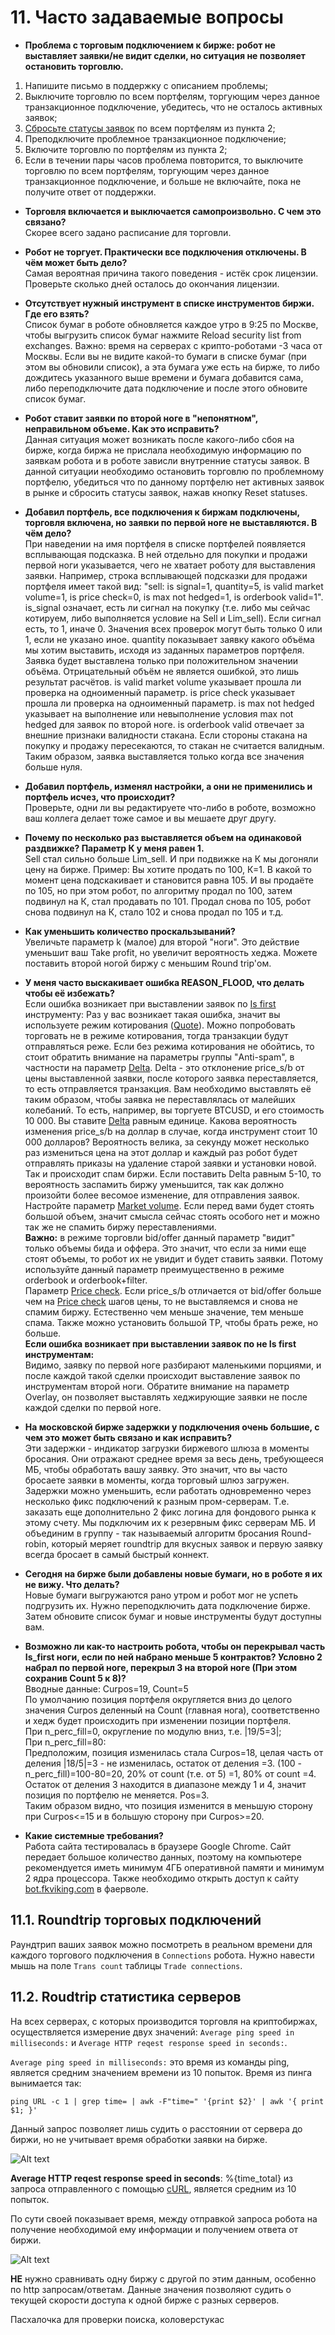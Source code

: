 # 11. Часто задаваемые вопросы

- **Проблема с торговым подключением к бирже: робот не выставляет заявки/не видит сделки, но ситуация не позволяет остановить торговлю.**

1. Напишите письмо в поддержку с описанием проблемы;
2. Выключите торговлю по всем портфелям, торгующим через данное транзакционное подключение, убедитесь, что не осталось активных заявок;
3. [Сбросьте статусы заявок](/docs/03-getting-started.html#_3-4-3-%D1%81%D0%B1%D1%80%D0%BE%D1%81-%D1%81%D1%82%D0%B0%D1%82%D1%83%D1%81%D0%BE%D0%B2-%D0%B7%D0%B0%D1%8F%D0%B2%D0%BE%D0%BA-%D1%80%D0%BE%D0%B1%D0%BE%D1%82%D0%B0) по всем портфелям из пункта 2;
4. Преподключите проблемное транзакционное подключение;
5. Включите торговлю по портфелям из пункта 2;
6. Если в течении пары часов проблема повторится, то выключите торговлю по всем портфелям, торгующим через данное транзакционное подключение, и больше не включайте, пока не получите ответ от поддержки.

- **Торговля включается и выключается самопроизвольно. С чем это связано?**  
Скорее всего задано расписание для торговли.

- **Робот не торгует. Практически все подключения отключены. В чём может быть дело?**  
Самая вероятная причина такого поведения - истёк срок лицензии. Проверьте сколько дней осталось до окончания лицензии.

- **Отсутствует нужный инструмент в списке инструментов биржи. Где его взять?**  
Список бумаг в роботе обновляется каждое утро в 9:25 по Москве, чтобы выгрузить список бумаг нажмите Reload security list from exchanges. Важно: время на серверах с крипто-роботами -3 часа от Москвы. Если вы не видите какой-то бумаги в списке бумаг (при этом вы обновили список), а эта бумага уже есть на бирже, то либо дождитесь указанного выше времени и бумага добавится сама, либо переподключите дата подключение и после этого обновите список бумаг.

- **Робот ставит заявки по второй ноге в "непонятном", неправильном объеме. Как это исправить?**  
Данная ситуация может возникать после какого-либо сбоя на бирже, когда биржа не прислала необходимую информацию по заявкам робота и в роботе зависли внутренние статусы заявок. В данной ситуации необходимо остановить торговлю по проблемному портфелю, убедиться что по данному портфелю нет активных заявок в рынке и сбросить статусы заявок, нажав кнопку Reset statuses.

- **Добавил портфель, все подключения к биржам подключены, торговля включена, но заявки по первой ноге не выставляются. В чём дело?**  
При наведении на имя портфеля в списке портфелей появляется всплывающая подсказка. В ней отдельно для покупки и продажи первой ноги указывается, чего не хватает роботу для выставления заявки.
Например, строка всплывающей подсказки для продажи портфеля имеет такой вид: "sell: is signal=1, quantity=5, is valid market volume=1, is price check=0, is max not hedged=1, is orderbook valid=1". is_signal означает, есть ли сигнал на покупку (т.е. либо мы сейчас котируем, либо выполняется условие на Sell и Lim_sell). Если сигнал есть, то 1, иначе 0. Значения всех проверок могут быть только 0 или 1, если не указано иное. quantity показывает заявку какого объёма мы хотим выставить, исходя из заданных параметров портфеля. Заявка будет выставлена только при положительном значении объёма. Отрицательный объём не является ошибкой, это лишь результат расчётов. is valid market volume указывает прошла ли проверка на одноименный параметр. is price check указывает прошла ли проверка на одноименный параметр. is max not hedged указывает на выполнение или невыполнение условия max not hedged для заявок по второй ноге. is orderbook valid отвечает за внешние признаки валидности стакана. Если стороны стакана на покупку и продажу пересекаются, то стакан не считается валидным. Таким образом, заявка выставляется только когда все значения больше нуля.

- **Добавил портфель, изменял настройки, а они не применились и портфель исчез, что происходит?**  
Проверьте, одни ли вы редактируете что-либо в роботе, возможно ваш коллега делает тоже самое и вы мешаете друг другу.

- **Почему по несколько раз выставляется объем на одинаковой раздвижке? Параметр К у меня равен 1.**  
Sell стал сильно больше Lim_sell. И при подвижке на К мы догоняли цену на бирже.
Пример: Вы хотите продать по 100, К=1. В какой то момент цена подскакивает и становится равна 105. И вы продаёте по 105, но при этом робот, по алгоритму продал по 100, затем подвинул на К, стал продавать по 101. Продал снова по 105, робот снова подвинул на К, стало 102 и снова продал по 105 и т.д.

- **Как уменьшить количество проскальзываний?**  
Увеличьте параметр k (малое) для второй "ноги". Это действие уменьшит ваш Take profit, но увеличит вероятность хеджа.
Можете поставить второй ногой биржу с меньшим Round trip'ом.

- **У меня часто выскакивает ошибка REASON_FLOOD, что делать чтобы её избежать?**  
Если ошибка возникает при выставлении заявок по [Is first](/docs/05-params-description.html#_5-3-11-is-first) инструменту:
Раз у вас возникает такая ошибка, значит вы используете режим котирования ([Quote](/docs/05-params-description.html#_5-2-6-quote)). Можно попробовать торговать не в режиме котирования, тогда транзакции будут отправляться реже. Если без режима котирования не обойтись, то стоит обратить внимание на параметры группы "Anti-spam", в частности на параметр [Delta](/docs/05-params-description.html#_5-2-12-delta).
Delta - это отклонение price_s/b от цены выставленной заявки, после которого заявка переставляется, то есть отправляется транзакция. Вам необходимо выставлять её таким образом, чтобы заявка не переставлялась от малейших колебаний. То есть, например, вы торгуете BTCUSD, и его стоимость 10 000. Вы ставите [Delta](/docs/05-params-description.html#_5-2-12-delta) равным единице. Какова вероятность изменения price_s/b на доллар в случае, когда инструмент стоит 10 000 долларов? Вероятность велика, за секунду может несколько раз измениться цена на этот доллар и каждый раз робот будет отправлять приказы на удаление старой заявки и установки новой. Так и происходит спам биржи. Если поставить Delta равным 5-10, то вероятность заспамить биржу уменьшится, так как должно произойти более весомое изменение, для отправления заявок.
Настройте параметр [Market volume](/docs/05-params-description.html#_5-2-14-market-volume). Если перед вами будет стоять большой объем, значит смысла сейчас стоять особого нет и можно так же не спамить биржу переставлениями.  
**Важно:** в режиме торговли bid/offer данный параметр "видит" только объемы бида и оффера. Это значит, что если за ними еще стоят объемы, то робот их не увидит и будет ставить заявки. Потому используйте данный параметр преимущественно в режиме orderbook и orderbook+filter.  
Параметр [Price check](/docs/05-params-description.html#_5-2-15-price-check). Если price_s/b отличается от bid/offer больше чем на [Price check](/docs/05-params-description.html#_5-2-15-price-check) шагов цены, то не выставляемся и снова не спамим биржу. Естественно чем меньше значение, тем меньше спама.
Также можно установить большой TP, чтобы брать реже, но больше.  
**Если ошибка возникает при выставлении заявок по не Is first инструментам:**  
Видимо, заявку по первой ноге разбирают маленькими порциями, и после каждой такой сделки происходит выставление заявок по инструментам второй ноги. Обратите внимание на параметр Overlay, он позволяет выставлять хеджирующие заявки не после каждой сделки по первой ноге.

- **На московской бирже задержки у подключения очень большие, с чем это может быть связано и как исправить?**  
Эти задержки - индикатор загрузки биржевого шлюза в моменты бросания. Они отражают среднее время за весь день, требующееся МБ, чтобы обработать вашу заявку. Это значит, что вы часто бросаете заявки в моменты, когда торговый шлюз загружен. Задержки можно уменьшить, если работать одновременно через несколько фикс подключений к разным пром-серверам. Т.е. заказать еще дополнительно 2 фикс логина для фондового рынка к этому счету. Мы подключим их к резервным фикс серверам МБ. И объединим в группу - так называемый алгоритм бросания Round-robin, который меряет roundtrip для вкусных заявок и первую заявку всегда бросает в самый быстрый коннект.

- **Сегодня на бирже были добавлены новые бумаги, но в роботе я их не вижу. Что делать?**  
Новые бумаги выгружаются рано утром и робот мог не успеть подгрузить их. Нужно переподключить дата подключение бирже. Затем обновите список бумаг и новые инструменты будут доступны вам.

- **Возможно ли как-то настроить робота, чтобы он перекрывал часть Is_first ноги, если по ней набрано меньше 5 контрактов? Условно 2 набрал по первой ноге, перекрыл 3 на второй ноге (При этом сохранив Count 5 к 8)?**  
Вводные данные: Curpos=19, Count=5  
По умолчанию позиция портфеля округляется вниз до целого значения Curpos деленный на Count (главная нога), соответственно и хедж будет происходить при изменении позиции портфеля.  
При n_perc_fill=0, округление по модулю вниз, т.е. |19/5=3|;  
При n_perc_fill=80:  
Предположим, позиция изменилась стала Curpos=18, целая часть от деления |18/5|=3 - не изменилась,
остаток от деления =3. (100 - n_perc_fill)=100-80=20, 20% от count (т.е. от 5) =1, 80% от count =4.  
Остаток от деления 3 находится в диапазоне между 1 и 4, значит позиция по портфелю не меняется. Pos=3.  
Таким образом видно, что позиция изменится в меньшую сторону при Curpos<=15 и в большую сторону при Curpos>=20.

- **Какие системные требования?**  
Работа сайта тестировалась в браузере Google Chrome. Сайт передает большое количество данных, поэтому на компьютере рекомендуется иметь минимум 4ГБ оперативной памяти и минимум 2 ядра процессора. Также необходимо открыть доступ к сайту [bot.fkviking.com](https://bot.fkviking.com) в фаерволе.

## **11.1. Roundtrip торговых подключений**

Раундтрип ваших заявок можно посмотреть в реальном времени для каждого торгового подключения в `Connections` робота. Нужно навести мышь на поле `Trans count` таблицы `Trade connections`.

## **11.2. Roudtrip статистикa серверов**

На всех серверах, с которых производится торговля на криптобиржах, осуществляется измерение двух значений: `Average ping speed in milliseconds:` и `Average HTTP reqest response speed in seconds:`.

`Average ping speed in milliseconds:` это время из команды ping, является средним значением времени из 10 попыток. Время из пинга вынимается так:

`ping URL -c 1 | grep time= | awk -F"time=" '{print $2}' | awk '{ print $1; }'`

Данный запрос позволяет лишь судить о расстоянии от сервера до биржи, но не учитывает время обработки заявки на бирже.

![Alt text](./00-img/11-2-1.jpg)

**Average HTTP reqest response speed in seconds**: %{time_total} из запроса отправленного с помощью [cURL](https://ru.wikipedia.org/wiki/CURL), является средним из 10 попыток.

По сути своей показывает время, между отправкой запроса робота на получение необходимой ему информации и получением ответа от биржи.

![Alt text](./00-img/11-2-2.jpg)

**НЕ** нужно сравнивать одну биржу с другой по этим данным, особенно по http запросам/ответам. Данные значения позволяют судить о текущей скорости доступа к одной бирже с разных серверов.

Пасхалочка для проверки поиска, коловерстукас
